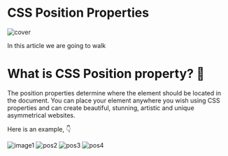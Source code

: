 # CSS Position Properties

![cover](https://user-images.githubusercontent.com/110910838/206276245-f4d7efe5-148c-4d60-9a2b-cb1ec158c9d0.png)

In this article we are going to walk

# What is CSS Position property? 🤔

The position properties determine where the element should be located in the document. You can place your element anywhere you wish using CSS properties and can create beautiful, stunning, artistic and unique asymmetrical websites.

Here is an example, 👇

![image1](https://user-images.githubusercontent.com/110910838/206276707-46a3e693-008d-4db2-9804-79ec41736795.png)
![pos2](https://user-images.githubusercontent.com/110910838/206276730-7e342dee-3d5b-453e-8c0c-c551f069fac5.png)
![pos3](https://user-images.githubusercontent.com/110910838/206276735-3da082ee-546e-4248-879e-4f1bf82ece9b.png)
![pos4](https://user-images.githubusercontent.com/110910838/206276746-71e631cf-1262-4383-8048-c54a9fe42925.png)

